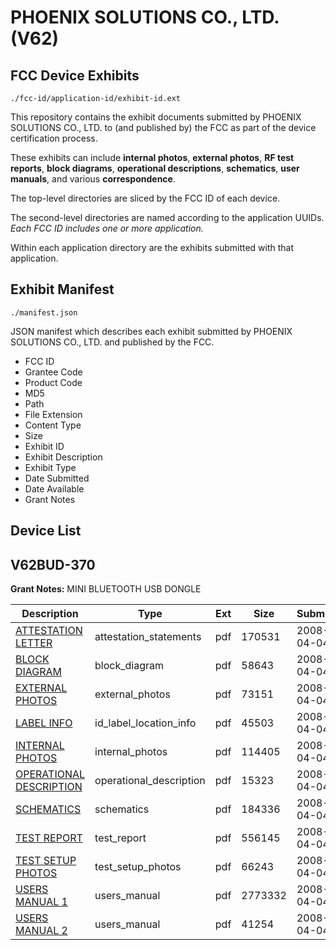 # PHOENIX SOLUTIONS CO., LTD. (V62)
## FCC Device Exhibits

```
./fcc-id/application-id/exhibit-id.ext
```

This repository contains the exhibit documents submitted by PHOENIX SOLUTIONS CO., LTD. to (and published by) the FCC as part of the device certification process.

These exhibits can include **internal photos**, **external photos**, **RF test reports**, **block diagrams**, **operational descriptions**, **schematics**, **user manuals**, and various **correspondence**.

The top-level directories are sliced by the FCC ID of each device.

The second-level directories are named according to the application UUIDs. *Each FCC ID includes one or more application.*

Within each application directory are the exhibits submitted with that application. 

## Exhibit Manifest

```
./manifest.json
```

JSON manifest which describes each exhibit submitted by PHOENIX SOLUTIONS CO., LTD. and published by the FCC.

- FCC ID
- Grantee Code
- Product Code
- MD5
- Path
- File Extension
- Content Type
- Size
- Exhibit ID
- Exhibit Description
- Exhibit Type
- Date Submitted
- Date Available
- Grant Notes

## Device List
## V62BUD-370
**Grant Notes:** MINI BLUETOOTH USB DONGLE

| Description | Type | Ext | Size | Submitted | Available |
| ----------- | ---- | --- | ---- | --------- | --------- |
| [ATTESTATION LETTER](V62BUD-370/1c80d8e3679d6da6add8e6919af39961/923730.pdf) | attestation_statements | pdf | 170531 | 2008-04-04 | 2008-04-04 |
| [BLOCK DIAGRAM](V62BUD-370/1c80d8e3679d6da6add8e6919af39961/923731.pdf) | block_diagram | pdf | 58643 | 2008-04-04 | 2008-04-04 |
| [EXTERNAL PHOTOS](V62BUD-370/1c80d8e3679d6da6add8e6919af39961/923732.pdf) | external_photos | pdf | 73151 | 2008-04-04 | 2008-04-04 |
| [LABEL INFO](V62BUD-370/1c80d8e3679d6da6add8e6919af39961/923733.pdf) | id_label_location_info | pdf | 45503 | 2008-04-04 | 2008-04-04 |
| [INTERNAL PHOTOS](V62BUD-370/1c80d8e3679d6da6add8e6919af39961/923734.pdf) | internal_photos | pdf | 114405 | 2008-04-04 | 2008-04-04 |
| [OPERATIONAL DESCRIPTION](V62BUD-370/1c80d8e3679d6da6add8e6919af39961/911207.pdf) | operational_description | pdf | 15323 | 2008-04-04 | 2008-04-04 |
| [SCHEMATICS](V62BUD-370/1c80d8e3679d6da6add8e6919af39961/923736.pdf) | schematics | pdf | 184336 | 2008-04-04 | 2008-04-04 |
| [TEST REPORT](V62BUD-370/1c80d8e3679d6da6add8e6919af39961/923737.pdf) | test_report | pdf | 556145 | 2008-04-04 | 2008-04-04 |
| [TEST SETUP PHOTOS](V62BUD-370/1c80d8e3679d6da6add8e6919af39961/923738.pdf) | test_setup_photos | pdf | 66243 | 2008-04-04 | 2008-04-04 |
| [USERS MANUAL 1](V62BUD-370/1c80d8e3679d6da6add8e6919af39961/911211.pdf) | users_manual | pdf | 2773332 | 2008-04-04 | 2008-04-04 |
| [USERS MANUAL 2](V62BUD-370/1c80d8e3679d6da6add8e6919af39961/923740.pdf) | users_manual | pdf | 41254 | 2008-04-04 | 2008-04-04 |
